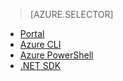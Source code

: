 > [AZURE.SELECTOR]
- [Portal](/documentation/articles/hdinsight-administer-use-portal-linux/)
- [Azure CLI](/documentation/articles/hdinsight-administer-use-command-line/)
- [Azure PowerShell](/documentation/articles/hdinsight-administer-use-powershell/)
- [.NET SDK](/documentation/articles/hdinsight-administer-use-dotnet-sdk/)

<!---HONumber=74-->